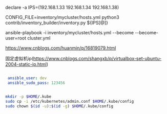 declare -a IPS=(192.168.1.33 192.168.1.34 192.168.1.38)

CONFIG_FILE=inventory/mycluster/hosts.yml python3 contrib/inventory_builder/inventory.py ${IPS[@]}

ansible-playbook -i inventory/mycluster/hosts.yml  --become --become-user=root cluster.yml

https://www.cnblogs.com/huanmin/p/16819079.html

固定虚拟机ip(https://www.cnblogs.com/shangxb/p/virtualbox-set-ubuntu-2004-static-ip.html)

```yaml

 ansible_user: dev
 ansible_sudo_pass: 123456

```


```bash

mkdir -p $HOME/.kube
sudo cp -i /etc/kubernetes/admin.conf $HOME/.kube/config
sudo chown $(id -u):$(id -g) $HOME/.kube/config

  ```